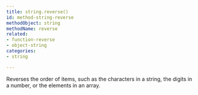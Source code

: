 ```yaml
---
title: string.reverse()
id: method-string-reverse
methodObject: string
methodName: reverse
related:
- function-reverse
- object-string
categories:
- string

---
```


Reverses the order of items, such as the characters in a
string, the digits in a number, or the elements in an array.
